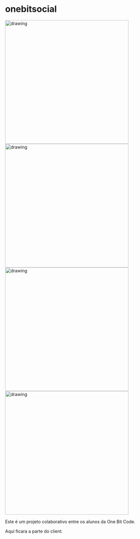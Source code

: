 # onebitsocial
<span>
<img src="https://cdn.discordapp.com/attachments/996999702291685416/1053505112083021835/image.png" alt="drawing" width="400"/>
<img src="https://cdn.discordapp.com/attachments/996999702291685416/1053492526398578748/image.png" alt="drawing" width="400"/>
  </span>
  <span>
<img src="https://cdn.discordapp.com/attachments/996999702291685416/1053504394211098744/image.png" alt="drawing" width="400"/>
<img src="https://cdn.discordapp.com/attachments/996999702291685416/1053504322547220550/image.png" alt="drawing" width="400"/>
  </span>


Este é um projeto colaborativo entre os alunos da One Bit Code.

Aqui ficara a parte do client.
